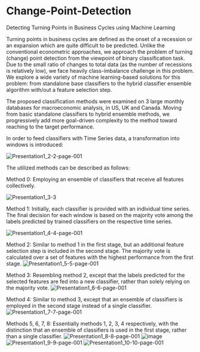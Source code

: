 # Change-Point-Detection
Detecting Turning Points in Business Cycles using Machine Learning

Turning points in business cycles are defined as the onset of a recession or an expansion which are quite difficult to be predicted. Unlike the conventional econometric approaches, we approach the problem of turning (change) point detection from the viewpoint of binary classification task. Due to the small ratio of changes to total data (as the number of recessions is relatively low), we face heavily class-imbalance challenge in this problem. We explore a wide variety of machine learning-based solutions for this problem: from standalone base classifiers to the hybrid classifier ensemble algorithm with/out a feature selection step.

The proposed classification methods were examined on 3 large monthly databases for macroeconomic analysis, in US, UK and Canada. Moving from basic standalone classifiers to hybrid ensemble methods, we progressively add more goal-driven complexity to the method toward reaching to the target performance. 

In order to feed classifiers with Time Series data, a transformation into windows is introduced:

![Presentation1_2-2-page-001](https://github.com/RezaEcon/Change-Point-Detection/assets/105849750/267dbe33-8b02-4cb8-86f5-a0ea37c1dc5e)

The utilized methods can be described as follows:

Method 0: Employing an ensemble of classifiers that receive all features collectively.

![Presentation1_3-3](https://github.com/RezaEcon/Change-Point-Detection/assets/105849750/c1074607-d798-4dc3-97df-063846f8d34f)

Method 1: Initially, each classifier is provided with an individual time series. The final decision for each window is based on the majority vote among the labels predicted by trained classifiers on the respective time series.

![Presentation1_4-4-page-001](https://github.com/RezaEcon/Change-Point-Detection/assets/105849750/32a0874d-c840-4ca4-a869-b30f1370b154)

Method 2: Similar to method 1 in the first stage, but an additional feature selection step is included in the second stage. The majority vote is calculated over a set of features with the highest performance from the first stage.
![Presentation1_5-5-page-001](https://github.com/RezaEcon/Change-Point-Detection/assets/105849750/430900ad-c6db-423e-8ba4-335accf04a11)


Method 3: Resembling method 2, except that the labels predicted for the selected features are fed into a new classifier, rather than solely relying on the majority vote.
![Presentation1_6-6-page-001](https://github.com/RezaEcon/Change-Point-Detection/assets/105849750/5d076882-3cbc-4369-b27e-110ac7b9c39b)


Method 4: Similar to method 3, except that an ensemble of classifiers is employed in the second stage instead of a single classifier.
![Presentation1_7-7-page-001](https://github.com/RezaEcon/Change-Point-Detection/assets/105849750/62d385af-c8ff-4968-b6fc-561ba903a974)


Methods 5, 6, 7, 8: Essentially methods 1, 2, 3, 4 respectively, with the distinction that an ensemble of classifiers is used in the first stage, rather than a single classifier.
![Presentation1_8-8-page-001](https://github.com/RezaEcon/Change-Point-Detection/assets/105849750/6b4f6b10-0656-4587-8c47-661a22e6fc83)
![image](https://github.com/RezaEcon/Change-Point-Detection/assets/105849750/431f4c86-703a-44f7-b845-8e9237c5ee09)
![Presentation1_9-9-page-001](https://github.com/RezaEcon/Change-Point-Detection/assets/105849750/16d2a726-574d-4471-aa73-086aa8150f06)
![Presentation1_10-10-page-001](https://github.com/RezaEcon/Change-Point-Detection/assets/105849750/412de898-6c22-4bc4-98d8-64d294ac097f)
